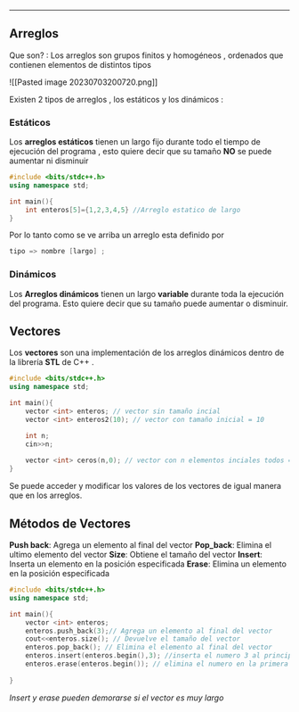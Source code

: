 ***
## Arreglos 

Que son? : Los arreglos son grupos finitos y homogéneos , ordenados que contienen elementos de distintos tipos

![[Pasted image 20230703200720.png]]

Existen 2 tipos de arreglos , los estáticos  y los dinámicos :

### Estáticos
Los **arreglos estáticos** tienen un largo fijo durante todo  el tiempo de ejecución del programa , esto quiere decir que su tamaño **NO** se puede aumentar ni disminuir

```cpp
#include <bits/stdc++.h>
using namespace std;

int main(){
	int enteros[5]={1,2,3,4,5} //Arreglo estatico de largo 
}
```

Por lo tanto como se ve arriba un arreglo esta definido por 
```cpp
tipo => nombre [largo] ;
```

### Dinámicos 
Los **Arreglos dinámicos** tienen un largo **variable** durante toda la ejecución del programa. Esto quiere decir que su tamaño puede aumentar o disminuir.

## Vectores
Los **vectores** son una implementación de los arreglos dinámicos dentro de la librería **STL** de C++ . 

```cpp
#include <bits/stdc++.h>
using namespace std;

int main(){
	vector <int> enteros; // vector sin tamaño incial
	vector <int> enteros2(10); // vector con tamaño inicial = 10

	int n;
	cin>>n;
	
	vector <int> ceros(n,0); // vector con n elementos inciales todos = 0
}
```

Se puede acceder y modificar los valores de los vectores de igual manera que en los arreglos.

## Métodos de Vectores

**Push back**: Agrega un elemento al final del vector
**Pop_back**: Elimina el ultimo elemento del vector 
**Size**: Obtiene el tamaño del vector
**Insert**: Inserta un elemento en la posición especificada
**Erase**: Elimina un elemento en la posición especificada

```cpp
#include <bits/stdc++.h>
using namespace std;

int main(){
	vector <int> enteros; 
	enteros.push_back(3);// Agrega un elemento al final del vector
	cout<<enteros.size(); // Devuelve el tamaño del vector
	enteros.pop_back(); // Elimina el elemento al final del vector
	enteros.insert(enteros.begin(),3); //inserta el numero 3 al principio del vector
	enteros.erase(enteros.begin()); // elimina el numero en la primera posicion
	
}
```

*Insert y erase pueden demorarse si el vector es muy largo*

